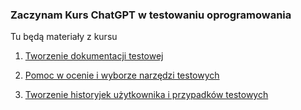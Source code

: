 ### Zaczynam Kurs ChatGPT w testowaniu oprogramowania
Tu będą materiały z kursu
1. [Tworzenie dokumentacji testowej](https://chat.openai.com/share/0a4f009a-e7aa-4425-860b-76fd1c080c56)

2. [Pomoc w ocenie i wyborze narzędzi testowych](https://chat.openai.com/share/4aece87b-8b40-4ff3-a902-544c71918b80)
3. [Tworzenie historyjek użytkownika i przypadków testowych](https://chat.openai.com/share/47ea428c-f110-4b5a-801c-0b6cede7c1be)
